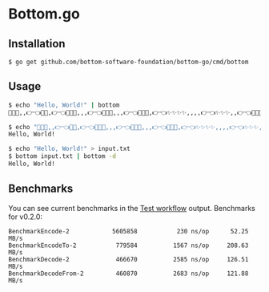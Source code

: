 # Bottom.go

## Installation

`$ go get github.com/bottom-software-foundation/bottom-go/cmd/bottom`

## Usage

```bash
$ echo "Hello, World!" | bottom
💖✨✨,,👉👈💖💖,👉👈💖💖🥺,,,👉👈💖💖🥺,,,👉👈💖💖✨,👉👈✨✨✨✨,,,,👉👈✨✨✨,,👉👈💖✨✨✨🥺,,👉👈💖💖✨,👉👈💖💖✨,,,,👉👈💖💖🥺,,,👉👈💖💖👉👈✨✨✨,,,👉👈✨👉👈

$ echo "💖✨✨,,👉👈💖💖,👉👈💖💖🥺,,,👉👈💖💖🥺,,,👉👈💖💖✨,👉👈✨✨✨✨,,,,👉👈✨✨✨,,👉👈💖✨✨✨🥺,,👉👈💖💖✨,👉👈💖💖✨,,,,👉👈💖💖🥺,,,👉👈💖💖👉👈✨✨✨,,,👉👈✨👉👈" | bottom -d
Hello, World!

$ echo "Hello, World!" > input.txt
$ bottom input.txt | bottom -d
Hello, World!
```

## Benchmarks

You can see current benchmarks in the [Test workflow](https://github.com/bottom-software-foundation/bottom-go/actions?query=workflow%3ATest) output. Benchmarks for v0.2.0:
```
BenchmarkEncode-2       	 5605858	       230 ns/op	  52.25 MB/s
BenchmarkEncodeTo-2     	  779584	      1567 ns/op	 208.63 MB/s
BenchmarkDecode-2       	  466670	      2585 ns/op	 126.51 MB/s
BenchmarkDecodeFrom-2   	  460870	      2683 ns/op	 121.88 MB/s
```
